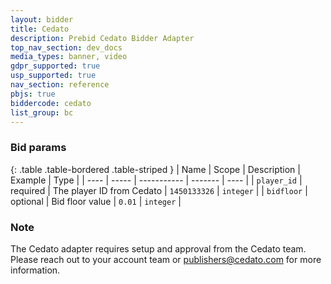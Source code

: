 ```yaml
---
layout: bidder
title: Cedato
description: Prebid Cedato Bidder Adapter
top_nav_section: dev_docs
media_types: banner, video
gdpr_supported: true
usp_supported: true
nav_section: reference
pbjs: true
biddercode: cedato
list_group: bc
---
```


### Bid params

{: .table .table-bordered .table-striped } 
| Name | Scope | Description | Example | Type |
| ---- | ----- | ----------- | ------- | ---- |
| `player_id`       | required | The player ID from Cedato | `1450133326` | `integer` |
| `bidfloor`        | optional | Bid floor value | `0.01` | `integer` |

### Note

The Cedato adapter requires setup and approval from the Cedato team.
Please reach out to your account team or publishers@cedato.com for more information.
